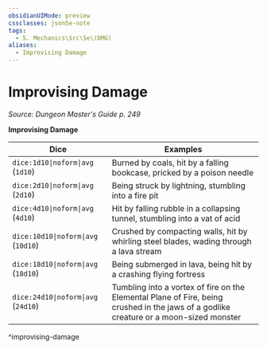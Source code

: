 ```yaml
---
obsidianUIMode: preview
cssclasses: json5e-note
tags:
  - 5. Mechanics\Src\5e\(DMG)
aliases:
  - Improvising Damage
---
```

# Improvising Damage
*Source: Dungeon Master's Guide p. 249* 

**Improvising Damage**

| Dice | Examples |
|------|----------|
| `dice:1d10\|noform\|avg` (`1d10`) | Burned by coals, hit by a falling bookcase, pricked by a poison needle |
| `dice:2d10\|noform\|avg` (`2d10`) | Being struck by lightning, stumbling into a fire pit |
| `dice:4d10\|noform\|avg` (`4d10`) | Hit by falling rubble in a collapsing tunnel, stumbling into a vat of acid |
| `dice:10d10\|noform\|avg` (`10d10`) | Crushed by compacting walls, hit by whirling steel blades, wading through a lava stream |
| `dice:18d10\|noform\|avg` (`18d10`) | Being submerged in lava, being hit by a crashing flying fortress |
| `dice:24d10\|noform\|avg` (`24d10`) | Tumbling into a vortex of fire on the Elemental Plane of Fire, being crushed in the jaws of a godlike creature or a moon-sized monster |
^improvising-damage
